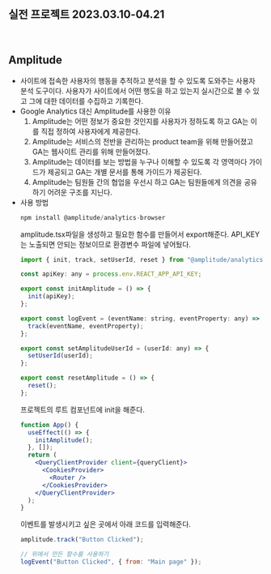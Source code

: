 ## 실전 프로젝트 2023.03.10-04.21

<br />

## Amplitude

- 사이트에 접속한 사용자의 행동을 추적하고 분석을 할 수 있도록 도와주는 사용자 분석 도구이다. 사용자가 사이트에서 어떤 행도을 하고 있는지 실시간으로 볼 수 있고 그에 대한 데이터를 수집하고 기록한다.
- Google Analytics 대신 Amplitude를 사용한 이유
  1. Amplitude는 어떤 정보가 중요한 것인지를 사용자가 정하도록 하고 GA는 이를 직접 정하여 사용자에게 제공한다.
  2. Amplitude는 서비스의 전반을 관리하는 product team을 위해 만들어졌고 GA는 웹사이트 관리를 위해 만들어졌다.
  3. Amplitude는 데이터를 보는 방법을 누구나 이해할 수 있도록 각 영역마다 가이드가 제공되고 GA는 개별 문서를 통해 가이드가 제공된다.
  4. Amplitude는 팀원들 간의 협업을 우선시 하고 GA는 팀원들에게 의견을 공유하기 어려운 구조를 지닌다.
- 사용 방법
  ```jsx
  npm install @amplitude/analytics-browser
  ```
  amplitude.tsx파일을 생성하고 필요한 함수를 만들어서 export해준다. API_KEY는 노출되면 안되는 정보이므로 환경변수 파일에 넣어뒀다.
  ```jsx
  import { init, track, setUserId, reset } from "@amplitude/analytics-browser";

  const apiKey: any = process.env.REACT_APP_API_KEY;

  export const initAmplitude = () => {
    init(apiKey);
  };

  export const logEvent = (eventName: string, eventProperty: any) => {
    track(eventName, eventProperty);
  };

  export const setAmplitudeUserId = (userId: any) => {
    setUserId(userId);
  };

  export const resetAmplitude = () => {
    reset();
  };
  ```
  프로젝트의 루트 컴포넌트에 init을 해준다.
  ```jsx
  function App() {
    useEffect(() => {
      initAmplitude();
    }, []);
    return (
      <QueryClientProvider client={queryClient}>
        <CookiesProvider>
          <Router />
        </CookiesProvider>
      </QueryClientProvider>
    );
  }
  ```
  이벤트를 발생시키고 싶은 곳에서 아래 코드를 입력해준다.
  ```jsx
  amplitude.track("Button Clicked");
  ```
  ```jsx
  // 위에서 만든 함수를 사용하기
  logEvent("Button Clicked", { from: "Main page" });
  ```
